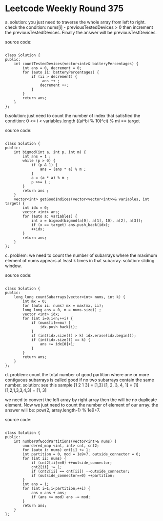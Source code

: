 # Leetcode Weekly Round 375

a. solution: you just need to traverse the whole array from left to right.
check the condition: nums[i] - previousTestedDevices > 0 
    then increment the previousTestedDevices.
Finally the answer will be previousTestDevices.

source code:
```

class Solution {
public:
    int countTestedDevices(vector<int>& batteryPercentages) {
        int ans = 0, decrement = 0;
        for (auto ii: batteryPercentages) {
            if (ii > decrement) {
                 ans ++ ;
                decrement ++;
            }
        }
        return ans;
    }
};

```
b.solution: just need to count the number of index that satisfied the condition:
        0 <= i < variables.length
        ((ai^bi % 10)^ci) % mi == target

source code:
```

class Solution {
public:
    int bigmod(int a, int p, int m) {
        int ans = 1 ;
        while (p > 0) {
            if (p & 1) {
                ans = (ans * a) % m ;
            }
            a = (a * a) % m ;
            p >>= 1 ;
        }
        return ans ;
    }
    vector<int> getGoodIndices(vector<vector<int>>& variables, int target) {
        int idx = 0;
        vector <int> ans;
        for (auto a: variables) {
            int x = bigmod(bigmod(a[0], a[1], 10), a[2], a[3]);
            if (x == target) ans.push_back(idx);
            ++idx;
        }
        return ans;
    }
};

```

c. problem: we need to count the number of subarrays where the maximum element of nums appears at least k times in that subarray.
solution: sliding window. 


source code:
```

class Solution {
public:
    long long countSubarrays(vector<int> nums, int k) {
        int mx = 0;
        for (auto ii: nums) mx = max(mx, ii);
        long long ans = 0, n = nums.size() ;
        vector <int> idx;
        for (int i=0;i<n;++i) {
            if (nums[i]==mx) {
                idx.push_back(i);
            }
            if (int(idx.size()) > k) idx.erase(idx.begin());
            if (int(idx.size()) == k) {
                ans += idx[0]+1;
            }
        }
        return ans;
    }
};

```

d. problem: count the total number of good partition where  one or more contiguous subarrays is called good if no two subarrays contain the same number.
solution: 
see this sample 
[1 2 1 3] = [1,3]
[1, 2, 3, 4, 1] = [1]
[1,2,1,3,3,4,3] = [1, 3]

we need to convert the left array by right array then the will be no duplicate element.
Now we just need to count the number of element of our array.
the answer will be: pow(2, array.length-1) % 1e9+7.

source code:  
```

class Solution {
public:
    int numberOfGoodPartitions(vector<int>& nums) {
        unordered_map <int, int> cnt, cnt2;
        for (auto i: nums) cnt[i] += 1;
        int partition = 0, mod = 1e9+7, outside_connector = 0;
        for (int ii: nums) {
            if (cnt2[ii]==0) ++outside_connector;
            cnt2[ii] += 1;
            if (cnt2[ii] == cnt[ii]) --outside_connector;
            if (outside_connector==0) ++partition;
        }
        int ans = 1;
        for (int i=1;i<partition;++i) {
            ans = ans + ans;
            if (ans >= mod) ans -= mod;
        }
        return ans;
    }
};
```


